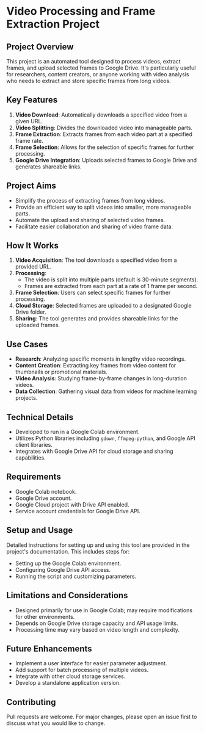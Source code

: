# Video Processing and Frame Extraction Project

## Project Overview
This project is an automated tool designed to process videos, extract frames, and upload selected frames to Google Drive. It's particularly useful for researchers, content creators, or anyone working with video analysis who needs to extract and store specific frames from long videos.

## Key Features

1. **Video Download**: Automatically downloads a specified video from a given URL.
2. **Video Splitting**: Divides the downloaded video into manageable parts.
3. **Frame Extraction**: Extracts frames from each video part at a specified frame rate.
4. **Frame Selection**: Allows for the selection of specific frames for further processing.
5. **Google Drive Integration**: Uploads selected frames to Google Drive and generates shareable links.

## Project Aims

- Simplify the process of extracting frames from long videos.
- Provide an efficient way to split videos into smaller, more manageable parts.
- Automate the upload and sharing of selected video frames.
- Facilitate easier collaboration and sharing of video frame data.

## How It Works

1. **Video Acquisition**: The tool downloads a specified video from a provided URL.
2. **Processing**: 
   - The video is split into multiple parts (default is 30-minute segments).
   - Frames are extracted from each part at a rate of 1 frame per second.
3. **Frame Selection**: Users can select specific frames for further processing.
4. **Cloud Storage**: Selected frames are uploaded to a designated Google Drive folder.
5. **Sharing**: The tool generates and provides shareable links for the uploaded frames.

## Use Cases

- **Research**: Analyzing specific moments in lengthy video recordings.
- **Content Creation**: Extracting key frames from video content for thumbnails or promotional materials.
- **Video Analysis**: Studying frame-by-frame changes in long-duration videos.
- **Data Collection**: Gathering visual data from videos for machine learning projects.

## Technical Details

- Developed to run in a Google Colab environment.
- Utilizes Python libraries including `gdown`, `ffmpeg-python`, and Google API client libraries.
- Integrates with Google Drive API for cloud storage and sharing capabilities.

## Requirements

- Google Colab notebook.
- Google Drive account.
- Google Cloud project with Drive API enabled.
- Service account credentials for Google Drive API.

## Setup and Usage

Detailed instructions for setting up and using this tool are provided in the project's documentation. This includes steps for:
- Setting up the Google Colab environment.
- Configuring Google Drive API access.
- Running the script and customizing parameters.

## Limitations and Considerations

- Designed primarily for use in Google Colab; may require modifications for other environments.
- Depends on Google Drive storage capacity and API usage limits.
- Processing time may vary based on video length and complexity.

## Future Enhancements

- Implement a user interface for easier parameter adjustment.
- Add support for batch processing of multiple videos.
- Integrate with other cloud storage services.
- Develop a standalone application version.

## Contributing

Pull requests are welcome. For major changes, please open an issue first to discuss what you would like to change.

